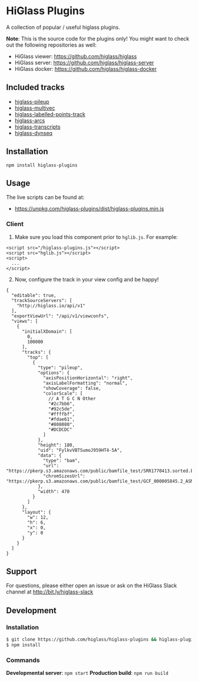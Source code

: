 # HiGlass Plugins

A collection of popular / useful higlass plugins.

**Note**: This is the source code for the plugins only! You might want to check out the following repositories as well:

- HiGlass viewer: https://github.com/higlass/higlass
- HiGlass server: https://github.com/higlass/higlass-server
- HiGlass docker: https://github.com/higlass/higlass-docker

## Included tracks

- [higlass-pileup](https://github.com/higlass/higlass-pileup)
- [higlass-multivec](https://github.com/higlass/higlass-multivec)
- [higlass-labelled-points-track](https://github.com/higlass/higlass-labelled-points-track)
- [higlass-arcs](https://github.com/higlass/higlass-arcs)
- [higlass-transcripts](https://github.com/higlass/higlass-transcripts/)
- [higlass-dynseq](https://github.com/kundajelab/higlass-dynseq)

## Installation

```
npm install higlass-plugins
```

## Usage

The live scripts can be found at:

- https://unpkg.com/higlass-plugins/dist/higlass-plugins.min.js

### Client

1. Make sure you load this component prior to `hglib.js`. For example:

```
<script src="/higlass-plugins.js"></script>
<script src="hglib.js"></script>
<script>
  ...
</script>
```

2. Now, configure the track in your view config and be happy!

```
{
  "editable": true,
  "trackSourceServers": [
    "http://higlass.io/api/v1"
  ],
  "exportViewUrl": "/api/v1/viewconfs",
  "views": [
    {
      "initialXDomain": [
        0,
        100000
      ],
      "tracks": {
        "top": [
          {
            "type": "pileup",
            "options": {
              "axisPositionHorizontal": "right",
              "axisLabelFormatting": "normal",
              "showCoverage": false,
              "colorScale": [
                // A T G C N Other
                "#2c7bb6",
                "#92c5de",
                "#ffffbf",
                "#fdae61",
                "#808080",
                "#DCDCDC"
              ]
            },
            "height": 180,
            "uid": "FylkvVBTSumoJ959HT4-5A",
            "data": {
              "type": "bam",
              "url": "https://pkerp.s3.amazonaws.com/public/bamfile_test/SRR1770413.sorted.bam",
              "chromSizesUrl": "https://pkerp.s3.amazonaws.com/public/bamfile_test/GCF_000005845.2_ASM584v2_genomic.chrom.sizes"
            },
            "width": 470
          }
        ]
      },
      "layout": {
        "w": 12,
        "h": 6,
        "x": 0,
        "y": 0
      }
    }
  ]
}
```

## Support

For questions, please either open an issue or ask on the HiGlass Slack channel at http://bit.ly/higlass-slack

## Development

### Installation

```bash
$ git clone https://github.com/higlass/higlass-plugins && higlass-plugins
$ npm install
```

### Commands

**Developmental server**: `npm start`
**Production build**: `npm run build`
